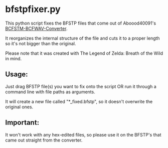# bfstpfixer.py
This python script fixes the BFSTP files that come out of Aboood40091's [BCFSTM-BCFWAV-Converter](https://github.com/aboood40091/BCFSTM-BCFWAV-Converter).

It reorganizes the internal structure of the file and cuts it to a proper length so it's not bigger than the original.


Please note that it was created with The Legend of Zelda: Breath of the Wild in mind.

## Usage: 
Just drag BFSTP file(s) you want to fix onto the script OR run it through a command line with file paths as arguments.

It will create a new file called "*_fixed.bfstp", so it doesn't overwrite the original ones.

## Important:
It won't work with any hex-edited files, so please use it on the BFSTP's that came out straight from the converter.
